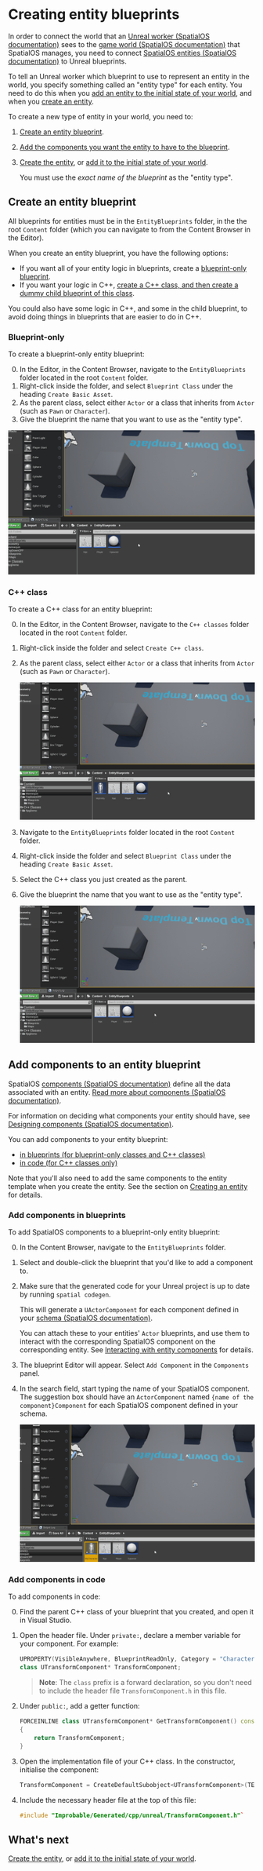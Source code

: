 # Creating entity blueprints

In order to connect the world that an [Unreal worker (SpatialOS documentation)](https://docs.improbable.io/reference/12.2/shared/glossary#worker) sees to the
[game world (SpatialOS documentation)](https://docs.improbable.io/reference/12.2/shared/glossary#spatialos-world) that
SpatialOS manages, you need to connect [SpatialOS entities (SpatialOS documentation)](https://docs.improbable.io/reference/12.2/shared/glossary#entity) to Unreal blueprints.

To tell an Unreal worker which blueprint to use to represent an entity in the world, you specify something called
an "entity type" for each entity. You need to do this when you
[add an entity to the initial state of your world](../configuration/change-snapshot.md), and when you
[create an entity](../interact-with-world/create-delete-entities.md).

To create a new type of entity in your world, you need to:

1. [Create an entity blueprint](#create-an-entity-blueprint).
2. [Add the components you want the entity to have to the blueprint](#add-components-to-an-entity-blueprint).
3. [Create the entity](../interact-with-world/create-delete-entities.md),
or [add it to the initial state of your world](../configuration/change-snapshot.md).

    You must use the *exact name of the blueprint* as the "entity type".

## Create an entity blueprint

All blueprints for entities must be in the  `EntityBlueprints` folder, in the the root `Content` folder
(which you can navigate to from the Content Browser in the Editor).

When you create an entity blueprint, you have the following options:

* If you want all of your entity logic in blueprints, create a [blueprint-only blueprint](#blueprint-only).
* If you want your logic in C++, [create a C++ class, and then create a dummy child blueprint of this class](#c-class).

You could also have some logic in C++, and some in the child blueprint, to avoid doing things in blueprints that are easier to do in C++.

### Blueprint-only

To create a blueprint-only entity blueprint:

0. In the Editor, in the Content Browser, navigate to the `EntityBlueprints` folder located in the root `Content` folder.
0. Right-click inside the folder, and select `Blueprint Class` under the heading `Create Basic Asset`.
0. As the parent class, select either `Actor` or a class that inherits from `Actor` (such as `Pawn` or `Character`).
0. Give the blueprint the name that you want to use as the "entity type".

![Creating blueprint](../assets/blueprints/1.gif)

### C++ class

To create a C++ class for an entity blueprint:

0. In the Editor, in the Content Browser, navigate to the `C++ classes` folder located in the root `Content` folder.
0. Right-click inside the folder and select `Create C++ class`.
0. As the parent class, select either `Actor` or a class that inherits from `Actor` (such as `Pawn` or `Character`).

    ![Creating C++ class](../assets/blueprints/2.gif)
0. Navigate to the `EntityBlueprints` folder located in the root `Content` folder.
0. Right-click inside the folder and select `Blueprint Class` under the heading `Create Basic Asset`.
0. Select the C++ class you just created as the parent.
0. Give the blueprint the name that you want to use as the "entity type".

    ![Sorting out blueprint](../assets/blueprints/3.gif)

## Add components to an entity blueprint

SpatialOS [components (SpatialOS documentation)](https://docs.improbable.io/reference/12.2/shared/glossary#component) define all
the data associated with an entity. [Read more about components (SpatialOS documentation)](https://docs.improbable.io/reference/12.2/shared/concepts/entities#components).

For information on deciding what components your entity should have, see
[Designing components (SpatialOS documentation)](https://docs.improbable.io/reference/12.2/shared/design/design-components).

You can add components to your entity blueprint:

* [in blueprints (for blueprint-only classes and C++ classes)](#add-components-in-blueprints)
* [in code (for C++ classes only)](#add-components-in-code)

Note that you'll also need to add the same components to the entity template when you create the entity. See the section on
[Creating an entity](../interact-with-world/create-delete-entities.md#creating-an-entity) for details.

### Add components in blueprints

To add SpatialOS components to a blueprint-only entity blueprint:

0. In the Content Browser, navigate to the `EntityBlueprints` folder.
0. Select and double-click the blueprint that you'd like to add a component to.
0. Make sure that the generated code for your Unreal project is up to date by running `spatial codegen`.

    This will generate a `UActorComponent` for each component defined in your [schema (SpatialOS documentation)](https://docs.improbable.io/reference/12.2/shared/glossary#schema).

    You can attach these to your entities' `Actor` blueprints, and use them to interact with the corresponding SpatialOS component
    on the corresponding entity. See [Interacting with entity components](../interact-with-world/interact-components.md) for details.
0. The blueprint Editor will appear. Select `Add Component` in the `Components` panel.
0. In the search field, start typing the name of your SpatialOS component. The suggestion box should have an `ActorComponent` named
`{name of the component}Component` for each SpatialOS component defined in your schema.

    ![Sorting out blueprint](../assets/blueprints/4.gif)

### Add components in code

To add components in code:

0. Find the parent C++ class of your blueprint that you created, and open it in Visual Studio.
0. Open the header file. Under `private:`, declare a member variable for your component. For example:

    ```cpp
    UPROPERTY(VisibleAnywhere, BlueprintReadOnly, Category = "Character", meta = (AllowPrivateAccess = "true"))
    class UTransformComponent* TransformComponent;
    ```

    > **Note**: The `class` prefix is a forward declaration, so you don't need to include the header file `TransformComponent.h` in this file.
0. Under `public:`, add a getter function:

    ```cpp
    FORCEINLINE class UTransformComponent* GetTransformComponent() const
    {
        return TransformComponent;
    }
    ```
0. Open the implementation file of your C++ class. In the constructor, initialise the component:

    ```cpp
    TransformComponent = CreateDefaultSubobject<UTransformComponent>(TEXT("TransformComponent"));
    ```
0. Include the necessary header file at the top of this file:

    ```cpp
    #include "Improbable/Generated/cpp/unreal/TransformComponent.h"`
    ```

## What's next

[Create the entity](../interact-with-world/create-delete-entities.md),
or [add it to the initial state of your world](../configuration/change-snapshot.md).
